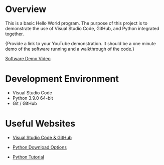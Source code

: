 # Overview

This is a basic Hello World program. The purpose of this project is to demonstrate the use of Visual Studio Code, GitHub, and Python integrated together. 

{Provide a link to your YouTube demonstration.  It should be a one minute demo of the software running and a walkthrough of the code.}

[Software Demo Video](http://youtube.link.goes.here)

# Development Environment

* Visual Studio Code
* Python 3.9.0 64-bit
* Git / GitHub

# Useful Websites

* [Visual Studio Code & GitHub](https://code.visualstudio.com/docs/editor/versioncontrol)

* [Python Download Options](https://www.python.org/downloads/)

* [Python Tutorial](https://www.w3schools.com/python/)
